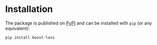 # Installation

The package is published on [PyPI](https://pypi.org/project/boost-loss/) and can be installed with `pip` (or any equivalent):

```bash
pip install boost-loss
```
